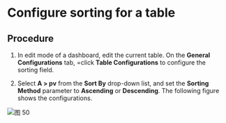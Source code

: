 # Configure sorting for a table


## Procedure
1. In edit mode of a dashboard, edit the current table. On the **General Configurations** tab, =click **Table Configurations** to configure the sorting field.

2. Select **A > pv** from the **Sort By** drop-down list, and set the **Sorting Method** parameter to **Ascending** or **Descending**. The following figure shows the configurations.

![图 50](/img/src/en/visulization/tablePro/setSortField/setSortField.png) 

